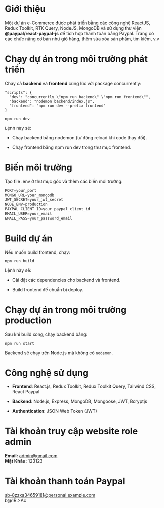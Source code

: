 # Giới thiệu

Một dự án e-Commerce được phát triển bằng các công nghệ ReactJS, Redux Toolkit, RTK Query, NodeJS, MongoDB và sử dụng thư viện **@paypal/react-paypal-js** để tích hợp thanh toán bằng Paypal. Trang có các chức năng cơ bản như giỏ hàng, thêm sửa xóa sản phẩm, tìm kiếm, v.v

# Chạy dự án trong môi trường phát triển

Chạy cả **backend** và **frontend** cùng lúc với package concurrently:

```
"scripts": {
  "dev": "concurrently \"npm run backend\" \"npm run frontend\"",
  "backend": "nodemon backend/index.js",
  "frontend": "npm run dev --prefix frontend"
}
```

```js
npm run dev
```
Lệnh này sẽ:

- Chạy backend bằng nodemon (tự động reload khi code thay đổi).

- Chạy frontend bằng npm run dev trong thư mục frontend.

# Biến môi trường

Tạo file .env ở thư mục gốc và thêm các biến môi trường:

```js
PORT=your_port
MONGO_URL=your_mongodb
JWT_SECRET=your_jwt_secret
NODE_ENV=production
PAYPAL_CLIENT_ID=your_paypal_client_id
EMAIL_USER=your_email
EMAIL_PASS=your_password_email
```

# Build dự án

Nếu muốn build frontend, chạy:

```
npm run build
```

Lệnh này sẽ:

- Cài đặt các dependencies cho backend và frontend.

- Build frontend để chuẩn bị deploy.

# Chạy dự án trong môi trường production

Sau khi build xong, chạy backend bằng:

```
npm run start
```

Backend sẽ chạy trên Node.js mà không có `nodemon`.

#  Công nghệ sử dụng

- **Frontend**: React.js, Redux Toolkit, Redux Toolkit Query, Tailwind CSS, React Paypal

- **Backend**: Node.js, Express, MongoDB, Mongoose, JWT, Bcryptjs

- **Authentication**: JSON Web Token (JWT)

# Tài khoản truy cập website role admin

**Email:** admin@gmail.com    
**Mật Khẩu:** 123123

# Tài khoản thanh toán Paypal

sb-8zzxa34659181@personal.example.com  
b@1R.>Ac
